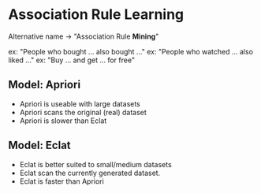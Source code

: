 
# Association Rule Learning

Alternative name -> "Association Rule **Mining**"

ex: "People who bought ... also bought ..."
ex: "People who watched ... also liked ..."
ex: "Buy ... and get ... for free"

## Model: Apriori

* Apriori is useable with large datasets
* Apriori scans the original (real) dataset
* Apriori is slower than Eclat

## Model: Eclat

* Eclat is better suited to small/medium datasets
* Eclat scan the currently generated dataset.
* Eclat is faster than Apriori

